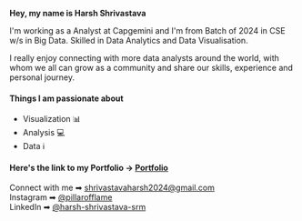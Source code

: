 **Hey, my name is Harsh Shrivastava** <br>

I'm working as a Analyst at Capgemini and I'm from Batch of 2024 in CSE w/s in Big Data. Skilled in Data Analytics and Data Visualisation. <BR>

I really enjoy connecting with more data analysts around the world, with whom we all can grow as a community and share our skills, experience and personal journey.

#### Things I am passionate about
- Visualization 📊
- Analysis :computer:
- Data ℹ️

#### Here's the link to my Portfolio -> [Portfolio](https://hmarshmello.github.io/aboutme/)

Connect with me ➡︎ shrivastavaharsh2024@gmail.com <br>
Instagram ➡︎ [@pillarofflame](https://www.instagram.com/pillarofflame) <br>
LinkedIn ➡︎ [@harsh-shrivastava-srm](https://www.linkedin.com/in/harsh-shrivastava-srm/) <br>
